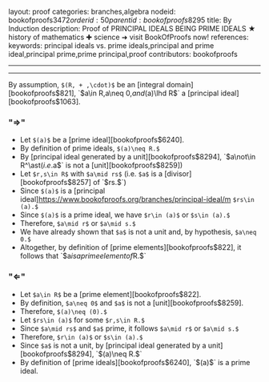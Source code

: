 layout: proof
categories: branches,algebra
nodeid: bookofproofs$3472
orderid: 50
parentid: bookofproofs$8295
title: By Induction
description: Proof of PRINCIPAL IDEALS BEING PRIME IDEALS ★ history of mathematics ✚ science ➜ visit BookOfProofs now!
references: 
keywords: principal ideals vs. prime ideals,principal and prime ideal,principal prime,prime principal,proof
contributors: bookofproofs


---


---

By assumption, `$(R, + ,\cdot)$` be an [integral domain][bookofproofs$821], `$a\in R,$` `$a\neq 0,$` and `$(a)\lhd R$` a [principal ideal][bookofproofs$1063].
### "$\Rightarrow$"

* Let `$(a)$` be a [prime ideal][bookofproofs$6240].
* By definition of prime ideals, `$(a)\neq R.$`
* By [principal ideal generated by a unit][bookofproofs$8294], `$a\not\in R^\ast$` (i.e. `$a$` is not a [unit][bookofproofs$8259])
* Let `$r,s\in R$` with `$a\mid rs$` (i.e. `$a$` is a [divisor][bookofproofs$8257] of `$rs.$`)
* Since `$(a)$` is a [principal ideal]https://www.bookofproofs.org/branches/principal-ideal/m `$rs\in (a).$`
* Since `$(a)$` is a prime ideal, we have `$r\in (a)$` or `$s\in (a).$`
* Therefore, `$a\mid r$` or `$a\mid s.$`
* We have already shown that `$a$` is not a unit and, by hypothesis, `$a\neq 0.$`
* Altogether, by definition of [prime elements][bookofproofs$822], it follows that `$a$` is a prime element of `$R.$`

### "$\Leftarrow$"

* Let `$a\in R$` be a [prime element][bookofproofs$822].
* By definition, `$a\neq 0$` and `$a$` is not a [unit][bookofproofs$8259].
* Therefore, `$(a)\neq (0).$`
* Let `$rs\in (a)$` for some `$r,s\in R.$`
* Since `$a\mid rs$` and `$a$` prime, it follows `$a\mid r$` or `$a\mid s.$`
* Therefore, `$r\in (a)$` or `$s\in (a).$`
* Since `$a$` is not a unit, by [principal ideal generated by a unit][bookofproofs$8294], `$(a)\neq R.$`
* By definition of [prime ideals][bookofproofs$6240], `$(a)$` is a prime ideal.
